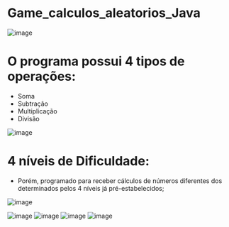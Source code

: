 # Game_calculos_aleatorios_Java

![image](https://github.com/EribaldoOliveira/-Game_calculos_aleatorios_Java/assets/114995774/ff021ad4-7241-434e-8122-bdc6c198c708)

# O programa possui 4 tipos de operações:
- Soma
- Subtração
- Multiplicação
- Divisão

![image](https://github.com/EribaldoOliveira/Game_calculos_aleatorios_Java/assets/114995774/19ad91c3-ebb6-46af-bd78-a80d38368ab1)

# 4 níveis de Dificuldade: 
- Porém, programado para receber cálculos de números diferentes dos determinados pelos 4 níveis já pré-estabelecidos;

![image](https://github.com/EribaldoOliveira/Game_calculos_aleatorios_Java/assets/114995774/68426482-76df-46b9-868f-fabde6d05fc4)

![image](https://github.com/EribaldoOliveira/-Game_calculos_aleatorios_Java/assets/114995774/5668a05a-68ef-4663-90c9-4c4ddee52e5e)
![image](https://github.com/EribaldoOliveira/-Game_calculos_aleatorios_Java/assets/114995774/f268d4a2-b193-4291-b083-4b08c84244d9)
![image](https://github.com/EribaldoOliveira/-Game_calculos_aleatorios_Java/assets/114995774/bc31e6f0-dcb7-4712-a5ec-9c2a0f14a37b)
![image](https://github.com/EribaldoOliveira/-Game_calculos_aleatorios_Java/assets/114995774/4cd941c9-6d0a-4277-a128-5867e25684c3)




